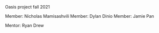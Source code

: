 Oasis project fall 2021

Member: Nicholas Mamisashvili
Member: Dylan Dinio
Member: Jamie Pan

Mentor: Ryan Drew
